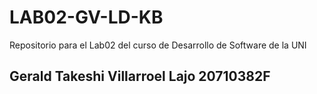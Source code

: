 # LAB02-GV-LD-KB
Repositorio para el Lab02 del curso de Desarrollo de Software de la UNI

## Gerald Takeshi Villarroel Lajo 20710382F